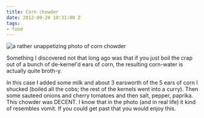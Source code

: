 ```yaml
---
title: Corn chowder
date: 2012-09-20 10:31:00 Z
tags:
- food
---
```


![a rather unappetizing photo of corn chowder](https://dl.dropbox.com/u/28312/Yoko.is%20Assets/Images/2012-0920-corn-chowder.jpg)

Something I discovered not that long ago was that if you just boil the crap out of a bunch of de-kernel'd ears of corn, the resulting corn-water is actually quite broth-y.

In this case I added some milk and about 3 earsworth of the 5 ears of corn I shucked (boiled all the cobs; the rest of the kernels went into a curry). Then some sauteed onions and cherry tomatoes and then salt, pepper, paprika. This chowder was DECENT. I know that in the photo (and in real life) it kind of resembles vomit. If you could get past that you would enjoy this.
